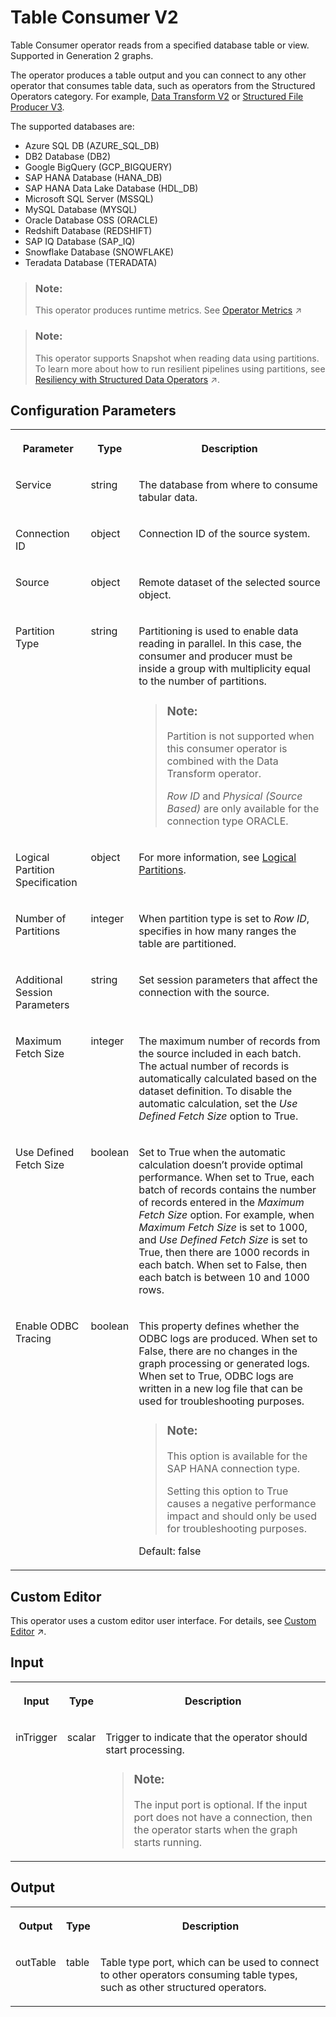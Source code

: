 <!-- loio1e5f0ee7b60f4ab389a34005f5d022d5 -->

# Table Consumer V2

Table Consumer operator reads from a specified database table or view. Supported in Generation 2 graphs.



The operator produces a table output and you can connect to any other operator that consumes table data, such as operators from the Structured Operators category. For example, [Data Transform V2](data-transform-v2-a415f61.md) or [Structured File Producer V3](structured-file-producer-v3-605e08a.md).

The supported databases are:

-   Azure SQL DB \(AZURE\_SQL\_DB\)
-   DB2 Database \(DB2\)
-   Google BigQuery \(GCP\_BIGQUERY\)
-   SAP HANA Database \(HANA\_DB\)
-   SAP HANA Data Lake Database \(HDL\_DB\)
-   Microsoft SQL Server \(MSSQL\)
-   MySQL Database \(MYSQL\)
-   Oracle Database OSS \(ORACLE\)
-   Redshift Database \(REDSHIFT\)
-   SAP IQ Database \(SAP\_IQ\)
-   Snowflake Database \(SNOWFLAKE\)
-   Teradata Database \(TERADATA\)

> ### Note:  
> This operator produces runtime metrics. See [Operator Metrics](https://help.sap.com/viewer/1c1341f6911f4da5a35b191b40b426c8/Cloud/en-US/994bc115589d40929905dc401263ab10.html "The operators publish a set of metrics as soon as the graph is executed. Each operator provides a different set of metrics.") :arrow_upper_right:

> ### Note:  
> This operator supports Snapshot when reading data using partitions. To learn more about how to run resilient pipelines using partitions, see [Resiliency with Structured Data Operators](https://help.sap.com/viewer/1c1341f6911f4da5a35b191b40b426c8/Cloud/en-US/a11f035ef8dc43e3815ac63830a0d9c9.html "Table Consumer version 3 (com.sap.database.table.consumer.v3) is part of the Generation 2 set of operators, and you can run pipelines with snapshot enabled.") :arrow_upper_right:.



<a name="loio1e5f0ee7b60f4ab389a34005f5d022d5__section_sq1_nf3_vdb"/>

## Configuration Parameters


<table>
<tr>
<th valign="top">

Parameter

</th>
<th valign="top">

Type

</th>
<th valign="top">

Description

</th>
</tr>
<tr>
<td valign="top">

Service

</td>
<td valign="top">

string

</td>
<td valign="top">

The database from where to consume tabular data.

</td>
</tr>
<tr>
<td valign="top">

Connection ID

</td>
<td valign="top">

object

</td>
<td valign="top">

Connection ID of the source system.

</td>
</tr>
<tr>
<td valign="top">

Source

</td>
<td valign="top">

object

</td>
<td valign="top">

Remote dataset of the selected source object.

</td>
</tr>
<tr>
<td valign="top">

Partition Type

</td>
<td valign="top">

string

</td>
<td valign="top">

Partitioning is used to enable data reading in parallel. In this case, the consumer and producer must be inside a group with multiplicity equal to the number of partitions.

> ### Note:  
> Partition is not supported when this consumer operator is combined with the Data Transform operator.
> 
> *Row ID* and *Physical \(Source Based\)* are only available for the connection type ORACLE.



</td>
</tr>
<tr>
<td valign="top">

Logical Partition Specification

</td>
<td valign="top">

object

</td>
<td valign="top">

For more information, see [Logical Partitions](logical-partitions-83ccb1c.md).

</td>
</tr>
<tr>
<td valign="top">

Number of Partitions

</td>
<td valign="top">

integer

</td>
<td valign="top">

When partition type is set to *Row ID*, specifies in how many ranges the table are partitioned.

</td>
</tr>
<tr>
<td valign="top">

Additional Session Parameters

</td>
<td valign="top">

string

</td>
<td valign="top">

Set session parameters that affect the connection with the source.

</td>
</tr>
<tr>
<td valign="top">

Maximum Fetch Size

</td>
<td valign="top">

integer

</td>
<td valign="top">

The maximum number of records from the source included in each batch. The actual number of records is automatically calculated based on the dataset definition. To disable the automatic calculation, set the *Use Defined Fetch Size* option to True.

</td>
</tr>
<tr>
<td valign="top">

Use Defined Fetch Size

</td>
<td valign="top">

boolean

</td>
<td valign="top">

Set to True when the automatic calculation doesn’t provide optimal performance. When set to True, each batch of records contains the number of records entered in the *Maximum Fetch Size* option. For example, when *Maximum Fetch Size* is set to 1000, and *Use Defined Fetch Size* is set to True, then there are 1000 records in each batch. When set to False, then each batch is between 10 and 1000 rows.

</td>
</tr>
<tr>
<td valign="top">

Enable ODBC Tracing

</td>
<td valign="top">

boolean

</td>
<td valign="top">

This property defines whether the ODBC logs are produced. When set to False, there are no changes in the graph processing or generated logs. When set to True, ODBC logs are written in a new log file that can be used for troubleshooting purposes.

> ### Note:  
> This option is available for the SAP HANA connection type.
> 
> Setting this option to True causes a negative performance impact and should only be used for troubleshooting purposes.

Default: false

</td>
</tr>
</table>



<a name="loio1e5f0ee7b60f4ab389a34005f5d022d5__section_oyd_qrz_2pb"/>

## Custom Editor

This operator uses a custom editor user interface. For details, see [Custom Editor](https://help.sap.com/viewer/1c1341f6911f4da5a35b191b40b426c8/Cloud/en-US/8cda7c3a4ab74c86ba5752456418c4b0.html "Use the Custom Editor to update the source dataset and projection and filters are pushed down to the source.") :arrow_upper_right:.



<a name="loio1e5f0ee7b60f4ab389a34005f5d022d5__section_knq_5f3_vdb"/>

## Input


<table>
<tr>
<th valign="top">

Input

</th>
<th valign="top">

Type

</th>
<th valign="top">

Description

</th>
</tr>
<tr>
<td valign="top">

inTrigger

</td>
<td valign="top">

scalar

</td>
<td valign="top">

Trigger to indicate that the operator should start processing.

> ### Note:  
> The input port is optional. If the input port does not have a connection, then the operator starts when the graph starts running.



</td>
</tr>
</table>



<a name="loio1e5f0ee7b60f4ab389a34005f5d022d5__section_swc_cg3_vdb"/>

## Output


<table>
<tr>
<th valign="top">

Output

</th>
<th valign="top">

Type

</th>
<th valign="top">

Description

</th>
</tr>
<tr>
<td valign="top">

outTable

</td>
<td valign="top">

table

</td>
<td valign="top">

Table type port, which can be used to connect to other operators consuming table types, such as other structured operators.

</td>
</tr>
</table>

